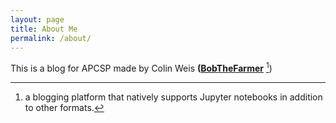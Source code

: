 ```yaml
---
layout: page
title: About Me
permalink: /about/
---
```


This is a blog for APCSP made by Colin Weis **([BobTheFarmer](https://github.com/fastai/fastpages)** [^1])



[^1]:a blogging platform that natively supports Jupyter notebooks in addition to other formats.

